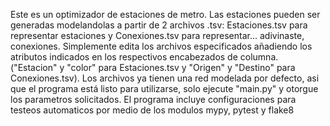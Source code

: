 Este es un optimizador de estaciones de metro.
Las estaciones pueden ser generadas modelandolas a 
partir de 2 archivos .tsv: Estaciones.tsv para representar estaciones
y Conexiones.tsv para representar... adivinaste, conexiones.
Simplemente edita los archivos especificados añadiendo los atributos indicados en los respectivos encabezados de columna.
("Estacion" y "color" para Estaciones.tsv y "Origen" y "Destino" para Conexiones.tsv).
Los archivos ya tienen una red modelada por defecto, asi que el programa está listo para utilizarse, solo ejecute "main.py" y 
otorgue los parametros solicitados. El programa incluye
configuraciones para testeos automaticos por medio de
los modulos mypy, pytest y flake8
